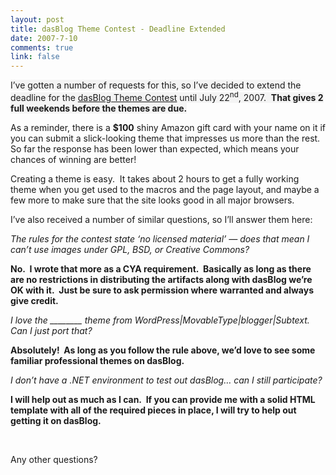 ```yaml
--- 
layout: post
title: dasBlog Theme Contest - Deadline Extended
date: 2007-7-10
comments: true
link: false
---
```

<p><font style="BACKGROUND-COLOR: #f4f4f4">I&rsquo;ve gotten a number of requests for this, so I&rsquo;ve decided to extend the deadline for the <a href="http://www.flux88.com/dasBlogthemeContext.aspx">dasBlog Theme Contest</a>&nbsp;until July 22<sup>nd</sup>, 2007.&nbsp; <strong>That gives 2 full weekends before the themes are due.</strong></font></p><p>As a reminder, there is a <strong>$100</strong> shiny Amazon gift card with your name on it if you can submit a slick-looking theme that impresses us more than the rest.&nbsp; So far the response has been lower than expected, which means your chances of winning are better!</p><p>Creating a theme is easy.&nbsp; It takes about 2 hours to get a fully working theme when you get used to the macros and the page layout, and maybe a few more to make sure that the site looks good in all major browsers.</p><p>I&rsquo;ve also received a number of similar questions, so I&rsquo;ll answer them here:</p><p><em>The rules for the contest state &lsquo;no licensed material&rsquo; &mdash; does that mean I can&rsquo;t use images under GPL, BSD, or Creative Commons?</em></p><p><strong>No.&nbsp; I wrote that more as a CYA requirement.&nbsp; Basically as long as there are no restrictions in distributing the artifacts along with dasBlog we&rsquo;re OK with it.&nbsp; Just be sure to ask permission where warranted and always give credit.</strong></p><p><em>I love the ________ theme from WordPress|MovableType|blogger|Subtext.&nbsp; Can I just port that?</em></p><p><strong>Absolutely!&nbsp; As long as you follow the rule above, we&rsquo;d love to see some familiar professional themes on dasBlog.</strong></p><p><em>I don&rsquo;t have a .NET environment to test out dasBlog&hellip; can I still participate?</em></p><p><strong>I will help out as much as I can.&nbsp; If you can provide me with a solid HTML template with all of the required pieces in place, I will try to help out getting it on dasBlog.</strong></p><p>&nbsp;</p><p>Any other questions?</p>
